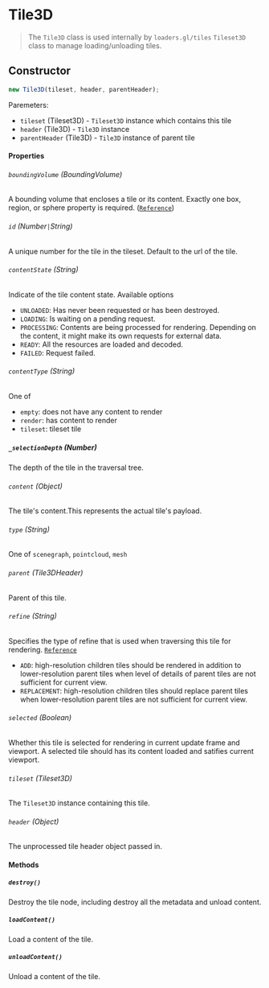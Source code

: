 # Tile3D

> The `Tile3D` class is used internally by `loaders.gl/tiles` `Tileset3D` class to manage loading/unloading tiles.

## Constructor

```js
new Tile3D(tileset, header, parentHeader);
```

Paremeters:

- `tileset` (Tileset3D) - `Tileset3D` instance which contains this tile
- `header` (Tile3D) - `Tile3D` instance
- `parentHeader` (Tile3D) - `Tile3D` instance of parent tile

#### Properties

###### `boundingVolume` (BoundingVolume)

A bounding volume that encloses a tile or its content. Exactly one box, region, or sphere property is required. ([`Reference`](https://github.com/AnalyticalGraphicsInc/3d-tiles/tree/master/specification#bounding-volume))

###### `id` (Number`|`String)

A unique number for the tile in the tileset. Default to the url of the tile.

###### `contentState` (String)

Indicate of the tile content state. Available options

- `UNLOADED`: Has never been requested or has been destroyed.
- `LOADING`: Is waiting on a pending request.
- `PROCESSING`: Contents are being processed for rendering. Depending on the content, it might make its own requests for external data.
- `READY`: All the resources are loaded and decoded.
- `FAILED`: Request failed.

###### `contentType` (String)

One of

- `empty`: does not have any content to render
- `render`: has content to render
- `tileset`: tileset tile

##### `_selectionDepth` (Number)

The depth of the tile in the traversal tree.

###### `content` (Object)

The tile's content.This represents the actual tile's payload.

###### `type` (String)

One of `scenegraph`, `pointcloud`, `mesh`

###### `parent` (Tile3DHeader)

Parent of this tile.

###### `refine` (String)

Specifies the type of refine that is used when traversing this tile for rendering. [`Reference`](https://github.com/AnalyticalGraphicsInc/3d-tiles/blob/master/specification/README.md#refinement)

- `ADD`: high-resolution children tiles should be rendered in addition to lower-resolution parent tiles when level of details of parent tiles are not sufficient for current view.
- `REPLACEMENT`: high-resolution children tiles should replace parent tiles when lower-resolution parent tiles are not sufficient for current view.

###### `selected` (Boolean)

Whether this tile is selected for rendering in current update frame and viewport. A selected tile should has its content loaded and satifies current viewport.

###### `tileset` (Tileset3D)

The `Tileset3D` instance containing this tile.

###### `header` (Object)

The unprocessed tile header object passed in.

#### Methods

##### `destroy()`

Destroy the tile node, including destroy all the metadata and unload content.

##### `loadContent()`

Load a content of the tile.

##### `unloadContent()`

Unload a content of the tile.
